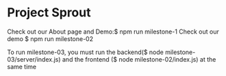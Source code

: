 # Project Sprout

Check out our About page and Demo:$ npm run milestone-1
Check out our demo $ npm run milestone-02

To run milestone-03, you must run the backend($ node milestone-03/server/index.js) and the frontend ($ node milestone-02/index.js) at the same time
